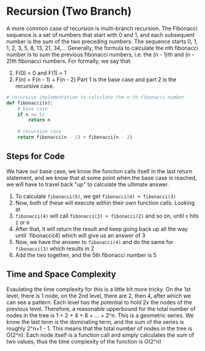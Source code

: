 # Recursion (Two Branch)
A more common case of recursion is multi-branch recursion. The Fibonacci sequence is a set of numbers that start with 0 and 1, and each subsequent number is the sum of the two preceding numbers. The sequence starts 0, 1, 1, 2, 3, 5, 8, 13, 21, 34,... Generally, the formula to calculate the nth fibonacci number is to sum the previous fibonacci numbers, i.e. the (n - 1)th and (n - 2)th fibonacci numbers. For formally, we say that:
1. F(0) = 0 and F(1) = 1
2. F(n) = F(n - 1) + F(n - 2)
Part 1 is the base case and part 2 is the recursive case. 
```py
# recursive implementation to calculate the n-th fibonacci number
def fibonacci(n):
    # base case
    if n <= 1:
        return n
    
    # recursive case
    return fibonacci(n - 1) + fibonacci(n - 2)
```
## Steps for Code
We have our base case, we know the function calls itself in the last return statement, and we know that at some point when the base case is reached, we will have to travel back "up" to calculate the ultimate answer.
1. To calculate `fibonacci(5)`, we get `fibonacci(4) + fibonacci(3)`
2. Now, both of these will execute within their own function calls. Looking at
3. `fibonacci(4)` will call `fibonacci(3) + fibonacci(2)` and so on, until `n` hits `1` or `0`
4. After that, it will return the result and keep going back up all the way until `fibonacci(4) which will give us an answer of 3
5. Now, we have the answer to `fibonacci(4)` and do the same for `fibonacci(3)` which results in 2
6. Add the two together, and the 5th fibonacci number is 5

## Time and Space Complexity
Evaulating the time complexity for this is a little bit more tricky. On the 1st level, there is 1 node, on the 2nd level, there are 2, then 4, after which we can see a pattern. Each level has the potential to hold 2x the nodes of the previous level. Therefore, a reasonable upperbound for the total number of nodes in the tree is 1 + 2 + 4 + 8 + ... + 2^n. This is a geometric series. We know the last term is the dominating term, and the sum of the series is roughly 2^n+1 - 1. This means that the total number of nodes in the tree is O(2^n). Each node itself is a function call and simply calculates the sum of two values, thus the time complexity of the function is O(2^n)